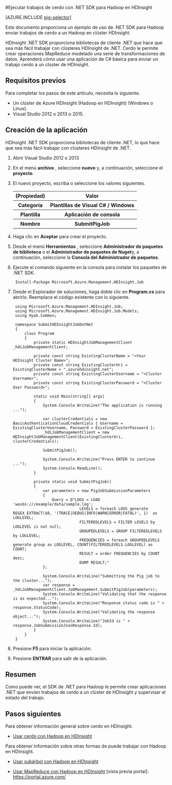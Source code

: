 <properties
   pageTitle="Usar Hadoop cerdo con .NET en HDInsight | Microsoft Azure"
   description="Obtenga información sobre cómo usar el SDK de .NET para Hadoop enviar trabajos de cerdo a Hadoop en HDInsight."
   services="hdinsight"
   documentationCenter=".net"
   authors="Blackmist"
   manager="jhubbard"
   editor="cgronlun"
   tags="azure-portal"/>

<tags
   ms.service="hdinsight"
   ms.devlang="dotnet"
   ms.topic="article"
   ms.tgt_pltfrm="na"
   ms.workload="big-data"
   ms.date="10/17/2016"
   ms.author="larryfr"/>

#<a name="run-pig-jobs-using-the-net-sdk-for-hadoop-in-hdinsight"></a>Ejecutar trabajos de cerdo con .NET SDK para Hadoop en HDInsight

[AZURE.INCLUDE [pig-selector](../../includes/hdinsight-selector-use-pig.md)]

Este documento proporciona un ejemplo de uso de .NET SDK para Hadoop enviar trabajos de cerdo a un Hadoop en clúster HDInsight.

HDInsight .NET SDK proporciona bibliotecas de cliente .NET que hace que sea más fácil trabajar con clústeres HDInsight de .NET. Cerdo le permite crear operaciones MapReduce modelado una serie de transformaciones de datos. Aprenderá cómo usar una aplicación de C# básica para enviar un trabajo cerdo a un clúster de HDInsight.

## <a name="prerequisites"></a>Requisitos previos

Para completar los pasos de este artículo, necesita lo siguiente.

* Un clúster de Azure HDInsight (Hadoop en HDInsight) (Windows o Linux).
* Visual Studio 2012 o 2013 o 2015.

## <a name="create-the-application"></a>Creación de la aplicación

HDInsight .NET SDK proporciona bibliotecas de cliente .NET, lo que hace que sea más fácil trabajar con clústeres HDInsight de .NET. 


1. Abrir Visual Studio 2012 o 2013
2. En el menú **archivo** , seleccione **nuevo** y, a continuación, seleccione el **proyecto**.
3. El nuevo proyecto, escriba o seleccione los valores siguientes.

    <table>
    <tr>
    <th>(Propiedad)</th>
    <th>Valor</th>
    </tr>
    <tr>
    <th>Categoría</th>
    <th>Plantillas de Visual C# / Windows</th>
    </tr>
    <tr>
    <th>Plantilla</th>
    <th>Aplicación de consola</th>
    </tr>
    <tr>
    <th>Nombre</th>
    <th>SubmitPigJob</th>
    </tr>
    </table>
4. Haga clic en **Aceptar** para crear el proyecto.
5. Desde el menú **Herramientas** , seleccione **Administrador de paquetes de biblioteca** o el **Administrador de paquetes de Nuget**y, a continuación, seleccione la **Consola del Administrador de paquetes**.
6. Ejecute el comando siguiente en la consola para instalar los paquetes de .NET SDK.

        Install-Package Microsoft.Azure.Management.HDInsight.Job

7. Desde el Explorador de soluciones, haga doble clic en **Program.cs** para abrirlo. Reemplace el código existente con lo siguiente.

        using Microsoft.Azure.Management.HDInsight.Job;
        using Microsoft.Azure.Management.HDInsight.Job.Models;
        using Hyak.Common;

        namespace SubmitHDInsightJobDotNet
        {
            class Program
            {
                private static HDInsightJobManagementClient _hdiJobManagementClient;

                private const string ExistingClusterName = "<Your HDInsight Cluster Name>";
                private const string ExistingClusterUri = ExistingClusterName + ".azurehdinsight.net";
                private const string ExistingClusterUsername = "<Cluster Username>";
                private const string ExistingClusterPassword = "<Cluster User Password>";

                static void Main(string[] args)
                {
                    System.Console.WriteLine("The application is running ...");

                    var clusterCredentials = new BasicAuthenticationCloudCredentials { Username = ExistingClusterUsername, Password = ExistingClusterPassword };
                    _hdiJobManagementClient = new HDInsightJobManagementClient(ExistingClusterUri, clusterCredentials);

                    SubmitPigJob();

                    System.Console.WriteLine("Press ENTER to continue ...");
                    System.Console.ReadLine();
                }

                private static void SubmitPigJob()
                {
                    var parameters = new PigJobSubmissionParameters
                    {
                        Query = @"LOGS = LOAD 'wasbs:///example/data/sample.log';
                                    LEVELS = foreach LOGS generate REGEX_EXTRACT($0, '(TRACE|DEBUG|INFO|WARN|ERROR|FATAL)', 1)  as LOGLEVEL;
                                    FILTEREDLEVELS = FILTER LEVELS by LOGLEVEL is not null;
                                    GROUPEDLEVELS = GROUP FILTEREDLEVELS by LOGLEVEL;
                                    FREQUENCIES = foreach GROUPEDLEVELS generate group as LOGLEVEL, COUNT(FILTEREDLEVELS.LOGLEVEL) as COUNT;
                                    RESULT = order FREQUENCIES by COUNT desc;
                                    DUMP RESULT;"
                    };

                    System.Console.WriteLine("Submitting the Pig job to the cluster...");
                    var response = _hdiJobManagementClient.JobManagement.SubmitPigJob(parameters);
                    System.Console.WriteLine("Validating that the response is as expected...");
                    System.Console.WriteLine("Response status code is " + response.StatusCode);
                    System.Console.WriteLine("Validating the response object...");
                    System.Console.WriteLine("JobId is " + response.JobSubmissionJsonResponse.Id);
                }
            }
        }


7. Presione **F5** para iniciar la aplicación.
8. Presione **ENTRAR** para salir de la aplicación.

## <a name="summary"></a>Resumen

Como puede ver, el SDK de .NET para Hadoop le permite crear aplicaciones .NET que envíen trabajos de cerdo a un clúster de HDInsight y supervisar el estado del trabajo.

## <a name="next-steps"></a>Pasos siguientes

Para obtener información general sobre cerdo en HDInsight.

* [Usar cerdo con Hadoop en HDInsight](hdinsight-use-pig.md)

Para obtener información sobre otras formas de puede trabajar con Hadoop en HDInsight.

* [Usar subárbol con Hadoop en HDInsight](hdinsight-use-hive.md)

* [Usar MapReduce con Hadoop en HDInsight](hdinsight-use-mapreduce.md) [vista previa portal]: https://portal.azure.com/
